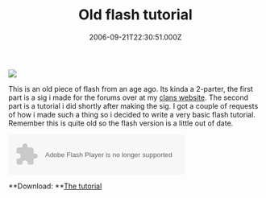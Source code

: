 ﻿---
coverImage: /images/fallback-post-header.png
date: "2006-09-21T22:30:51.000Z"
tags: []
title: Old flash tutorial
oldUrl: /flash/old-flash-tutorial
---

![](https://www.mikecann.blog/wp-content/uploads/Image/flashtutorialss.png)

This is an old piece of flash from an age ago. Its kinda a 2-parter, the first part is a sig i made for the forums over at my [clans website](https://www.clan1.co.uk). The second part is a tutorial i did shortly after making the sig. I got a couple of requests of how i made such a thing so i decided to write a very basic flash tutorial. Remember this is quite old so the flash version is a little out of date.

<!-- more -->

<embed width="350" height="80" menu="true" loop="true" play="true" src="/wp-content/uploads/Flash/1.swf" pluginspage="https://www.macromedia.com/go/getflashplayer" type="application/x-shockwave-flash"></embed>

**Download: **[The tutorial](https://www.mikecann.blog/wp-content/uploads/File/Tutorial1.doc)
